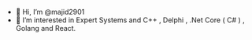 - 👋 Hi, I’m @majid2901
- 👀 I’m interested in Expert Systems and C++ , Delphi , .Net Core ( C# ) , Golang and React.
